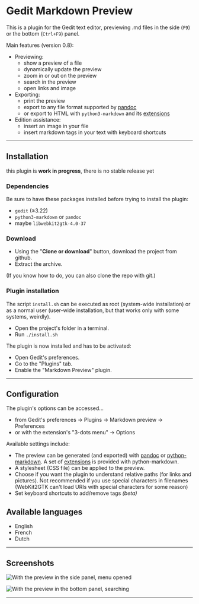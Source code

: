 # Gedit Markdown Preview

This is a plugin for the Gedit text editor, previewing .md files in the side (`F9`) or the bottom (`Ctrl+F9`) panel.

Main features (version 0.8):

- Previewing:
	- show a preview of a file
	- dynamically update the preview
	- zoom in or out on the preview
	- search in the preview
	- open links and image
- Exporting:
	- print the preview
	- export to any file format supported by [pandoc](https://pandoc.org/)
	- or export to HTML with `python3-markdown` and its [extensions](https://python-markdown.github.io/extensions/)
- Edition assistance:
	- insert an image in your file
	- insert markdown tags in your text with keyboard shortcuts

----

## Installation

this plugin is **work in progress**, there is no stable release yet

### Dependencies

Be sure to have these packages installed before trying to install the plugin:

- `gedit` (≥3.22)
- `python3-markdown` or `pandoc`
- maybe `libwebkit2gtk-4.0-37`

### Download

- Using the "**Clone or download**" button, download the project from github.
- Extract the archive.

(If you know how to do, you can also clone the repo with git.)

### Plugin installation

The script `install.sh` can be executed as root (system-wide installation) or as a normal user (user-wide installation, but that works only with some systems, weirdly).

- Open the project's folder in a terminal.
- Run `./install.sh`

The plugin is now installed and has to be activated:

- Open Gedit's preferences.
- Go to the "Plugins" tab.
- Enable the "Markdown Preview" plugin.

----

## Configuration

The plugin's options can be accessed…

- from Gedit's preferences → Plugins → Markdown preview → Preferences
- or with the extension's "3-dots menu" → Options

Available settings include:

- The preview can be generated (and exported) with [pandoc](https://pandoc.org/) or [python-markdown](https://python-markdown.github.io/). A set of [extensions](https://python-markdown.github.io/extensions/) is provided with python-markdown.
- A stylesheet (CSS file) can be applied to the preview.
- Choose if you want the plugin to understand relative paths (for links and pictures). Not recommended if you use special characters in filenames (WebKit2GTK can't load URIs with special characters for some reason)
- Set keyboard shortcuts to add/remove tags *(beta)*

## Available languages

- English
- French
- Dutch

----

## Screenshots

![With the preview in the side panel, menu opened](https://i.imgur.com/wo2pUrR.png)

![With the preview in the bottom panel, searching](https://i.imgur.com/NaVogWH.png)

----

